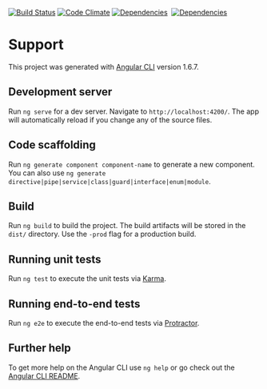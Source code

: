 [![Build Status](https://travis-ci.org/autowp/autowp-frontend.svg?branch=master)](https://travis-ci.org/autowp/autowp-frontend)
[![Code Climate](https://codeclimate.com/github/autowp/autowp-frontend/badges/gpa.svg)](https://codeclimate.com/github/autowp/autowp-frontend)
[![Dependencies](https://david-dm.org/autowp/autowp-frontend.svg)](https://david-dm.org/autowp/autowp-frontend)&nbsp;
[![Dependencies](https://david-dm.org/autowp/autowp-frontend/dev-status.svg)](https://david-dm.org/autowp/autowp-frontend)

# Support

This project was generated with [Angular CLI](https://github.com/angular/angular-cli) version 1.6.7.

## Development server

Run `ng serve` for a dev server. Navigate to `http://localhost:4200/`. The app will automatically reload if you change any of the source files.

## Code scaffolding

Run `ng generate component component-name` to generate a new component. You can also use `ng generate directive|pipe|service|class|guard|interface|enum|module`.

## Build

Run `ng build` to build the project. The build artifacts will be stored in the `dist/` directory. Use the `-prod` flag for a production build.

## Running unit tests

Run `ng test` to execute the unit tests via [Karma](https://karma-runner.github.io).

## Running end-to-end tests

Run `ng e2e` to execute the end-to-end tests via [Protractor](http://www.protractortest.org/).

## Further help

To get more help on the Angular CLI use `ng help` or go check out the [Angular CLI README](https://github.com/angular/angular-cli/blob/master/README.md).
